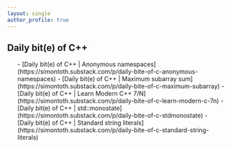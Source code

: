 ```yaml
---
layout: single
author_profile: true
---
```


## Daily bit(e) of C++

<ul>
<!-- SUBSTACK:START -->
- [Daily bit&lpar;e&rpar; of C++ | Anonymous namespaces](https://simontoth.substack.com/p/daily-bite-of-c-anonymous-namespaces)
- [Daily bit&lpar;e&rpar; of C++ | Maximum subarray sum](https://simontoth.substack.com/p/daily-bite-of-c-maximum-subarray)
- [Daily bit&lpar;e&rpar; of C++ | Learn Modern C++ 7/N](https://simontoth.substack.com/p/daily-bite-of-c-learn-modern-c-7n)
- [Daily bit&lpar;e&rpar; of C++ | std::monostate](https://simontoth.substack.com/p/daily-bite-of-c-stdmonostate)
- [Daily bit&lpar;e&rpar; of C++ | Standard string literals](https://simontoth.substack.com/p/daily-bite-of-c-standard-string-literals)
<!-- SUBSTACK:END -->
</ul>